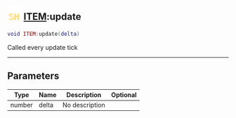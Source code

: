 ## <img src="../../.gitbook/assets/shared.png" width="32" height="32" /> [ITEM](../item/README.md):update

```lua
void ITEM:update(delta)
```

Called every update tick<br>

-----------------
## Parameters

| Type   | Name | Description | Optional |
| ------ | ---- | ----------- | -------: |
| number | delta | No description |  |
